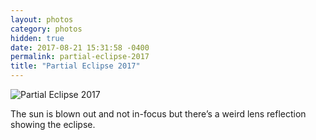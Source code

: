 ```yaml
---
layout: photos
category: photos
hidden: true
date: 2017-08-21 15:31:58 -0400
permalink: partial-eclipse-2017
title: "Partial Eclipse 2017"
---
```


![Partial Eclipse 2017](http://jonkit.ca/cdn/photos/2017-08-21-partial-eclipse.jpeg)

The sun is blown out and not in-focus but there’s a weird lens reflection showing the eclipse. 
